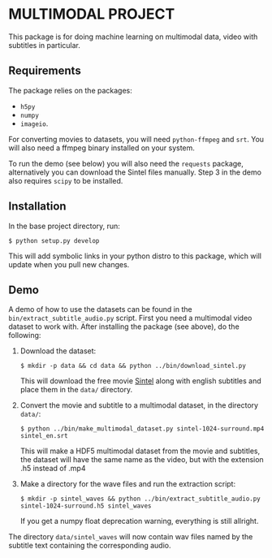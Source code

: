 # MULTIMODAL PROJECT

This package is for doing machine learning on multimodal data, video with subtitles in particular.

## Requirements
The package relies on the packages:
 - `h5py`
 - `numpy`
 - `imageio`.

For converting movies to datasets, you will need `python-ffmpeg` and `srt`. 
You will also need a ffmpeg binary installed on your system.

To run the demo (see below) you will also need the `requests` package, 
alternatively you can download the Sintel files manually. 
Step 3 in the demo also requires `scipy` to be installed.

## Installation
In the base project directory, run:
```text
$ python setup.py develop
```

This will add symbolic links in your python distro to this package, which will update when you pull new changes.

## Demo
A demo of how to use the datasets can be found in the `bin/extract_subtitle_audio.py` script. First you need a 
multimodal video dataset to work with. After installing the package (see above), do the following:

1. Download the dataset: 
   ```text
   $ mkdir -p data && cd data && python ../bin/download_sintel.py
   ```
   This will download the free movie [Sintel](https://durian.blender.org/) along with english subtitles and place them in the `data/` directory.

2. Convert the movie and subtitle to a multimodal dataset, in the directory `data/`:
   ```text
   $ python ../bin/make_multimodal_dataset.py sintel-1024-surround.mp4 sintel_en.srt
   ```
   This will make a HDF5 multimodal dataset from the movie and subtitles, the dataset will have the same name as the video, but with the extension .h5 instead of .mp4

3. Make a directory for the wave files and run the extraction script:
   ```text
   $ mkdir -p sintel_waves && python ../bin/extract_subtitle_audio.py sintel-1024-surround.h5 sintel_waves
   ```
   If you get a numpy float deprecation warning, everything is still allright.

The directory `data/sintel_waves` will now contain wav files named by the subtitle text containing the corresponding audio.